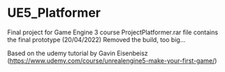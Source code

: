 # UE5_Platformer

Final project for Game Engine 3 course
ProjectPlatformer.rar file contains the final prototype (20/04/2022)
Removed the build, too big...

Based on the udemy tutorial by Gavin Eisenbeisz (https://www.udemy.com/course/unrealengine5-make-your-first-game/)
